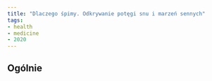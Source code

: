 ```yaml
---
title: "Dlaczego śpimy. Odkrywanie potęgi snu i marzeń sennych"
tags: 
- health
- medicine
- 2020
---
```

## Ogólnie

